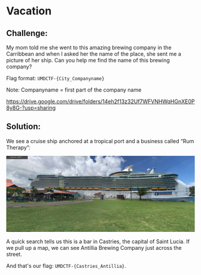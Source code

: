 # Vacation

## Challenge:

My mom told me she went to this amazing brewing company in the Carribbean and when I asked her the name of the place, she sent me a picture of her ship. Can you help me find the name of this brewing company?

Flag format: `UMDCTF-{City_Companyname}`

Note: Companyname = first part of the company name

https://drive.google.com/drive/folders/14eh2f13z32Uf7WFVNHWqHGnXE0P8y8G-?usp=sharing

## Solution:

We see a cruise ship anchored at a tropical port and a business called “Rum Therapy”:

<img src="cruise_ship.PNG" alt="Boat" width="600">

A quick search tells us this is a bar in Castries, the capital of Saint Lucia. If we pull up a map, we can see Antillia Brewing Company just across the street.

And that's our flag: `UMDCTF-{Castries_Antillia}`.
